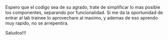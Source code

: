 Espero que el codigo sea de su agrado, trate de simplificar lo mas posible los componentes, separando por funcionalidad.
Si me da la oportunidad de entrar al lab trainee lo aprovechare al maximo, y ademas de eso aprendo muy rapido, no se arrepentira.

Saludos!!!
